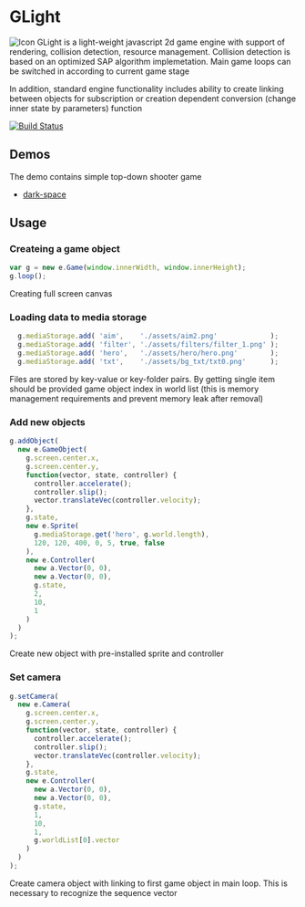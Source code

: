 # GLight

![Icon](https://puu.sh/vdMzZ/f68b94cf4c.png)
GLight is a light-weight javascript 2d game engine with support of rendering, collision detection, resource management. Collision detection is based on an optimized SAP algorithm implemetation. Main game loops can be switched in according to current game stage

In addition, standard engine functionality includes ability to create linking between objects for subscription or creation dependent conversion (change inner state by parameters) function

[![Build Status](https://travis-ci.org/vladborsh/game-light.svg?branch=master)](https://travis-ci.org/vladborsh/game-light)

## Demos

The demo contains simple top-down shooter game

* [dark-space](https://vladborsh.github.io/)

## Usage

### Createing a game object

```js
var g = new e.Game(window.innerWidth, window.innerHeight);
g.loop();
```

Creating full screen canvas

### Loading data to media storage 

```js
  g.mediaStorage.add( 'aim',    './assets/aim2.png'             );
  g.mediaStorage.add( 'filter', './assets/filters/filter_1.png' );
  g.mediaStorage.add( 'hero',   './assets/hero/hero.png'        );
  g.mediaStorage.add( 'txt',    './assets/bg_txt/txt0.png'      );
```

Files are stored by key-value or key-folder pairs. By getting single item should be provided game object index in world list (this is memory management requirements and prevent memory leak after removal)

### Add new objects

```js
g.addObject(
  new e.GameObject(
    g.screen.center.x, 
    g.screen.center.y,
    function(vector, state, controller) {
      controller.accelerate();
      controller.slip();
      vector.translateVec(controller.velocity);
    },
    g.state,
    new e.Sprite(
      g.mediaStorage.get('hero', g.world.length),
      120, 120, 400, 0, 5, true, false
    ),
    new e.Controller(
      new a.Vector(0, 0),
      new a.Vector(0, 0),
      g.state,
      2,
      10,
      1
    )
  )
);
```
Create new object with pre-installed sprite and controller

### Set camera 

```js
g.setCamera(
  new e.Camera(
    g.screen.center.x,
    g.screen.center.y,
    function(vector, state, controller) {
      controller.accelerate();
      controller.slip();
      vector.translateVec(controller.velocity);
    },
    g.state,
    new e.Controller(
      new a.Vector(0, 0),
      new a.Vector(0, 0),
      g.state,
      1,
      10,
      1,
      g.worldList[0].vector
    )
  )
);
```

Create camera object with linking to first game object in main loop. This is necessary to recognize the sequence vector


